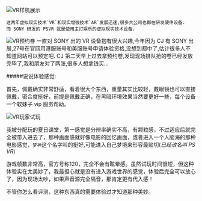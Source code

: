 ![VR样机展示](http://7xo0hj.com1.z0.glb.clouddn.com/FullSizeRender.jpg?imageView/2/w/500/q/100)

	这两年虚拟现实技术`VR`和现实增强技术`AR`发展迅速,很多大公司也都在研发硬件设备.
	而 SONY 研发的 PSVR 就是使用主打娱乐的虚拟现实技术设备.


![VR预约券](http://7xo0hj.com1.z0.glb.clouddn.com/IMG_1626.JPG?imageView/2/w/500)
一直对 SONY 出的 VR 设备抱有很大兴趣,今年因为 CJ 有 SONY 出展,27号在官网用港服账号和美服账号申请体验资格,没想到都中了,估计很多人不知道网站可以预定吧. CJ 第二天早上过去拿预约卷,发现现场排队抢的卷已经发放完毕了,我和朋友对了两张,很多人想拿钱买…

#####说说体验感觉:

首先，佩戴确实非常舒适，看着很大个东西，重量其实比较轻，戴眼镜也可以直接佩戴，密合度挺好，前提是佩戴正确，在黑暗环境效果当然要更好一些，每个设备一个软妹子 vip 服务帮助。

![VR玩家试玩](http://7xo0hj.com1.z0.glb.clouddn.com/IMG_1605.JPG?imageView/2/w/500)

我被分配玩的夏日课堂，第一感觉是分辨率确实不高，有颗粒感，不过适应后就完全被带入进去了，那种画面感就好像电影的回忆画面，或者进入一个人脑海的那种电影感觉，`梦神`这个名字叫的挺好,可能进入自己梦境来形容最贴切(_已经改名叫 PS VR_)

游戏帧数非常高，官方号称120，完全不会有眩晕感。虽然试玩时间很短，但这种体验实在太美妙了，我最担心就是没有进入游戏世界的感觉，体验后完全可以放心了，因为现场太吵，如果声音源完全隔音，那肯定更有代入感！

不管你怎么看评测，这种东西真的需要体验过才知道那种美妙。



